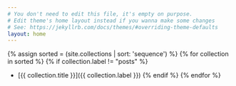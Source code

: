 ```yaml
---
# You don't need to edit this file, it's empty on purpose.
# Edit theme's home layout instead if you wanna make some changes
# See: https://jekyllrb.com/docs/themes/#overriding-theme-defaults
layout: home
---
```

{% assign sorted = (site.collections | sort: 'sequence') %}
{% for collection in sorted %}
  {% if collection.label != "posts" %}
* [{{ collection.title }}]({{ collection.label }})
  {% endif %}
{% endfor %}
